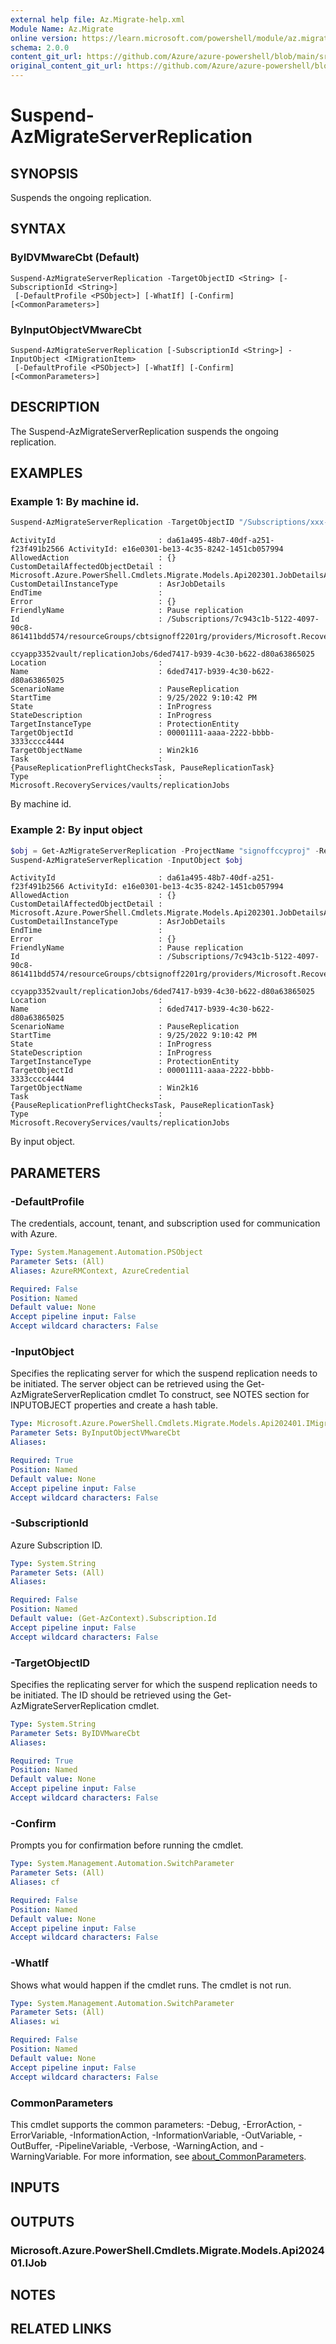 ```yaml
---
external help file: Az.Migrate-help.xml
Module Name: Az.Migrate
online version: https://learn.microsoft.com/powershell/module/az.migrate/suspend-azmigrateserverreplication
schema: 2.0.0
content_git_url: https://github.com/Azure/azure-powershell/blob/main/src/Migrate/Migrate/help/Suspend-AzMigrateServerReplication.md
original_content_git_url: https://github.com/Azure/azure-powershell/blob/main/src/Migrate/Migrate/help/Suspend-AzMigrateServerReplication.md
---
```


# Suspend-AzMigrateServerReplication

## SYNOPSIS
Suspends the ongoing replication.

## SYNTAX

### ByIDVMwareCbt (Default)
```
Suspend-AzMigrateServerReplication -TargetObjectID <String> [-SubscriptionId <String>]
 [-DefaultProfile <PSObject>] [-WhatIf] [-Confirm] [<CommonParameters>]
```

### ByInputObjectVMwareCbt
```
Suspend-AzMigrateServerReplication [-SubscriptionId <String>] -InputObject <IMigrationItem>
 [-DefaultProfile <PSObject>] [-WhatIf] [-Confirm] [<CommonParameters>]
```

## DESCRIPTION
The Suspend-AzMigrateServerReplication suspends the ongoing replication.

## EXAMPLES

### Example 1: By machine id.
```powershell
Suspend-AzMigrateServerReplication -TargetObjectID "/Subscriptions/xxx-xxx-xxxxxx-xxx-xxx/resourceGroups/cbtsignoff2201rg/providers/Microsoft.RecoveryServices/vaults/signoffccyapp3352vault/replicationFabrics/signoffccyappae52replicationfabric/replicationProtectionContainers/signoffccyappae52replicationcontainer/replicationMigrationItems/idclab-vcen67-fareast-corp-micr-0f144e99-ba36-4649-b92b-8b06854aa539_5015f6d8-fc84-afdf-de47-1eab79330f00"
```

```output
ActivityId                       : da61a495-48b7-40df-a251-f23f491b2566 ActivityId: e16e0301-be13-4c35-8242-1451cb057994
AllowedAction                    : {}
CustomDetailAffectedObjectDetail : Microsoft.Azure.PowerShell.Cmdlets.Migrate.Models.Api202301.JobDetailsAffectedObjectDetails
CustomDetailInstanceType         : AsrJobDetails
EndTime                          :
Error                            : {}
FriendlyName                     : Pause replication
Id                               : /Subscriptions/7c943c1b-5122-4097-90c8-861411bdd574/resourceGroups/cbtsignoff2201rg/providers/Microsoft.RecoveryServices/vaults/signoff
                                   ccyapp3352vault/replicationJobs/6ded7417-b939-4c30-b622-d80a63865025
Location                         :
Name                             : 6ded7417-b939-4c30-b622-d80a63865025
ScenarioName                     : PauseReplication
StartTime                        : 9/25/2022 9:10:42 PM
State                            : InProgress
StateDescription                 : InProgress
TargetInstanceType               : ProtectionEntity
TargetObjectId                   : 00001111-aaaa-2222-bbbb-3333cccc4444
TargetObjectName                 : Win2k16
Task                             : {PauseReplicationPreflightChecksTask, PauseReplicationTask}
Type                             : Microsoft.RecoveryServices/vaults/replicationJobs
```

By machine id.

### Example 2: By input object
```powershell
$obj = Get-AzMigrateServerReplication -ProjectName "signoffccyproj" -ResourceGroupName "cbtsignoff2201rg" -MachineName "Win2k16"
Suspend-AzMigrateServerReplication -InputObject $obj
```

```output
ActivityId                       : da61a495-48b7-40df-a251-f23f491b2566 ActivityId: e16e0301-be13-4c35-8242-1451cb057994
AllowedAction                    : {}
CustomDetailAffectedObjectDetail : Microsoft.Azure.PowerShell.Cmdlets.Migrate.Models.Api202301.JobDetailsAffectedObjectDetails
CustomDetailInstanceType         : AsrJobDetails
EndTime                          :
Error                            : {}
FriendlyName                     : Pause replication
Id                               : /Subscriptions/7c943c1b-5122-4097-90c8-861411bdd574/resourceGroups/cbtsignoff2201rg/providers/Microsoft.RecoveryServices/vaults/signoff
                                   ccyapp3352vault/replicationJobs/6ded7417-b939-4c30-b622-d80a63865025
Location                         :
Name                             : 6ded7417-b939-4c30-b622-d80a63865025
ScenarioName                     : PauseReplication
StartTime                        : 9/25/2022 9:10:42 PM
State                            : InProgress
StateDescription                 : InProgress
TargetInstanceType               : ProtectionEntity
TargetObjectId                   : 00001111-aaaa-2222-bbbb-3333cccc4444
TargetObjectName                 : Win2k16
Task                             : {PauseReplicationPreflightChecksTask, PauseReplicationTask}
Type                             : Microsoft.RecoveryServices/vaults/replicationJobs
```

By input object.

## PARAMETERS

### -DefaultProfile
The credentials, account, tenant, and subscription used for communication with Azure.

```yaml
Type: System.Management.Automation.PSObject
Parameter Sets: (All)
Aliases: AzureRMContext, AzureCredential

Required: False
Position: Named
Default value: None
Accept pipeline input: False
Accept wildcard characters: False
```

### -InputObject
Specifies the replicating server for which the suspend replication needs to be initiated.
The server object can be retrieved using the Get-AzMigrateServerReplication cmdlet
To construct, see NOTES section for INPUTOBJECT properties and create a hash table.

```yaml
Type: Microsoft.Azure.PowerShell.Cmdlets.Migrate.Models.Api202401.IMigrationItem
Parameter Sets: ByInputObjectVMwareCbt
Aliases:

Required: True
Position: Named
Default value: None
Accept pipeline input: False
Accept wildcard characters: False
```

### -SubscriptionId
Azure Subscription ID.

```yaml
Type: System.String
Parameter Sets: (All)
Aliases:

Required: False
Position: Named
Default value: (Get-AzContext).Subscription.Id
Accept pipeline input: False
Accept wildcard characters: False
```

### -TargetObjectID
Specifies the replicating server for which the suspend replication needs to be initiated.
The ID should be retrieved using the Get-AzMigrateServerReplication cmdlet.

```yaml
Type: System.String
Parameter Sets: ByIDVMwareCbt
Aliases:

Required: True
Position: Named
Default value: None
Accept pipeline input: False
Accept wildcard characters: False
```

### -Confirm
Prompts you for confirmation before running the cmdlet.

```yaml
Type: System.Management.Automation.SwitchParameter
Parameter Sets: (All)
Aliases: cf

Required: False
Position: Named
Default value: None
Accept pipeline input: False
Accept wildcard characters: False
```

### -WhatIf
Shows what would happen if the cmdlet runs.
The cmdlet is not run.

```yaml
Type: System.Management.Automation.SwitchParameter
Parameter Sets: (All)
Aliases: wi

Required: False
Position: Named
Default value: None
Accept pipeline input: False
Accept wildcard characters: False
```

### CommonParameters
This cmdlet supports the common parameters: -Debug, -ErrorAction, -ErrorVariable, -InformationAction, -InformationVariable, -OutVariable, -OutBuffer, -PipelineVariable, -Verbose, -WarningAction, and -WarningVariable. For more information, see [about_CommonParameters](http://go.microsoft.com/fwlink/?LinkID=113216).

## INPUTS

## OUTPUTS

### Microsoft.Azure.PowerShell.Cmdlets.Migrate.Models.Api202401.IJob

## NOTES

## RELATED LINKS
